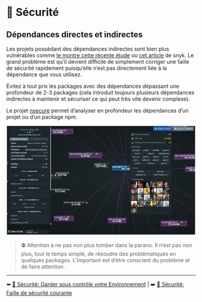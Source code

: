 # 🔐 Sécurité

## Dépendances directes et indirectes

Les projets possédant des dépendances indirectes sont bien plus vulnérables comme [le montre cette récente étude](https://arxiv.org/pdf/1902.09217.pdf) ou [cet article](https://snyk.io/blog/78-of-vulnerabilities-are-found-in-indirect-dependencies-making-remediation-complex/) de snyk. Le grand problème est qu’il devient difficile de simplement corriger une faille de sécurité rapidement puisqu’elle n’est pas directement liée à la dépendance que vous utilisez.

Évitez à tout prix les packages avec des dépendances dépassant une profondeur de 2-3 packages (cela introduit toujours plusieurs dépendances indirectes à maintenir et sécuriser ce qui peut très vite devenir complexe).

Le projet [nsecure](https://github.com/ES-Community/nsecure) permet d’analyser en profondeur les dépendances d’un projet ou d’un package npm.

<img src="../../../assets/securite/nsecure.png" alt="Nsecure" width="750">

> ⛔ Attention à ne pas non plus tomber dans la parano. Il n’est pas non plus, tout le temps simple, de résoudre des problématiques en quelques packages. L’important est d’être conscient du problème et de faire attention.

---

⬅️ [🔐 Sécurité: Garder sous contrôle votre Environnement](./garder-sous-controle-environnement.md) |
➡️ [🔐 Sécurité: Faille de sécurité courante](./faille-securite-courante.md)
